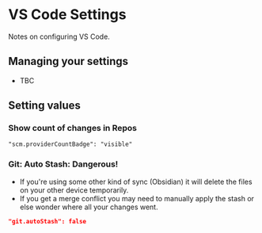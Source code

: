 # VS Code Settings

Notes on configuring VS Code.

## Managing your settings

- TBC

## Setting values

### Show count of changes in Repos

```shell
"scm.providerCountBadge": "visible"
```

### Git: Auto Stash: Dangerous!

- If you're using some other kind of sync (Obsidian) it will delete the files on your other device temporarily.
- If you get a merge conflict you may need to manually apply the stash or else wonder where all your changes went.

```json
"git.autoStash": false
```